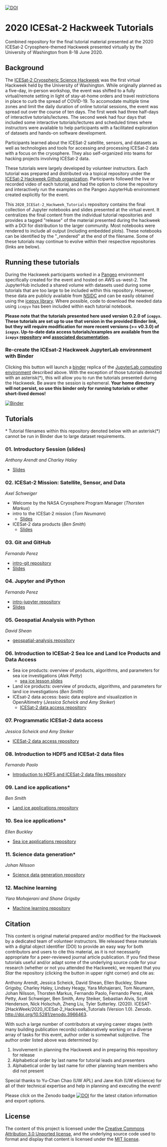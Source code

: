 [![DOI](https://zenodo.org/badge/DOI/10.5281/zenodo.3966463.svg)](https://doi.org/10.5281/zenodo.3966463)

# 2020 ICESat-2 Hackweek Tutorials
Combined repository for the final tutorial material presented at the 2020 ICESat-2 Cryosphere-themed Hackweek presented virtually by the University of Washington from 8-18 June 2020.

## Background
The [ICESat-2 Cryospheric Science Hackweek](https://icesat-2hackweek.github.io/learning-resources/) was the first virtual Hackweek held by the University of Washington. While originally planned as a five-day, in-person workshop, the event was shifted to a fully virtual/remote setting in light of stay-at-home orders and travel restrictions in place to curb the spread of COVID-19. To accomodate multiple time zones and limit the daily duration of online tutorial sessions, the event was spread out over the course of ten days. The first week had three half-days of interactive tutorials/lectures. The second week had four days that included some interactive tutorials/lectures and scheduled times where instructors were available to help participants with a facilitated exploration of datasets and hands-on software development.

Participants learned about the ICESat-2 satellite, sensors, and datasets as well as technologies and tools for accessing and processing ICESat-2 data with a focus on the cryosphere. They also self-organized into teams for hacking projects involving ICESat-2 data.

These tutorials were largely developed by volunteer instructors. Each tutorial was prepared and distributed via a topical repository under the [ICESat-2 Hackweek Github organization](https://github.com/ICESAT-2HackWeek). Participants followed the live or recorded video of each tutorial, and had the option to clone the repository and interactively run the examples on the Pangeo JupyterHub environment created explicitly for the event. 

This `2020_ICESat-2_Hackweek_Tutorials` repository contains the final collection of Jupyter notebooks and slides presented at the virtual event. It centralizes the final content from the individual tutorial repositories and provides a tagged "release" of the material presented during the hackweek with a DOI for distribution to the larger community. Most notebooks were rendered to include all output (including embedded plots). These notebooks can be identified by the "\_rendered" at the end of the filename. Some of these tutorials may continue to evolve within their respective repositories (links are below). 

## Running these tutorials
During the Hackweek participants worked in a [Pangeo](https://pangeo.io/) environment specifically created for the event and hosted on AWS us-west-2. The JupyterHub included a shared volume with datasets used during some tutorials that are too large to be included within this repository. However, these data are publicly available from [NSIDC](https://nsidc.org/data/icesat-2) and can be easily obtained using the [icepyx library](https://icepyx.readthedocs.io/en/latest/). Where possible, code to download the needed data using `icepyx` has been included within each tutorial notebook.

**Please note that the tutorials presented here used version 0.2.0 of `icepyx`. These tutorials are set up to use that version in the provided Binder link, but they will require modification for more recent versions (>= v0.3.0) of `icepyx`. Up-to-date data access tutorials/examples are available from the `icepyx`  [repository](https://github.com/icesat2py/icepyx) and [associated documentation](https://icepyx.readthedocs.io/en/latest/getting_started/example_link.html).**

### Re-create the ICEsat-2 Hackweek JupyterLab environment with Binder
Clicking this button will launch a [binder](https://mybinder.org/) replica of the [JupyterLab computing environment](https://github.com/ICESAT-2HackWeek/jupyterhub-2020) described above. With the exception of those tutorials denoted with an asterisk(\*), this will allow you to run the tutorials presented during the Hackweek. Be aware the session is ephemeral. **Your home directory will not persist, so use this binder only for running tutorials or other short-lived demos!**

[![Binder](https://mybinder.org/badge_logo.svg)](https://mybinder.org/v2/gh/ICESAT-2HackWeek/2020_ICESat-2_Hackweek_Tutorials/binder?urlpath=git-pull%3Frepo%3Dhttps%253A%252F%252Fgithub.com%252FICESAT-2HackWeek%252F2020_ICESat-2_Hackweek_Tutorials%26urlpath%3Dlab%252Ftree%252F2020_ICESat-2_Hackweek_Tutorials%252F%26branch%3Dbinder)

## Tutorials
\* Tutorial filenames within this repository denoted below with an asterisk(\*) cannot be run in Binder due to large dataset requirements.

### 01. Introductory Session (slides)
*Anthony Arendt and Charley Haley*
* [Slides](https://docs.google.com/presentation/d/1kNc6u4mz9qt5TI-DCosSL6jZ5M7q_k3godlBrOE891c/edit?usp=sharing)

### 02. ICESat-2 Mission: Satellite, Sensor, and Data
*Axel Schweiger*
* Welcome by the NASA Cryosphere Program Manager (*Thorsten Markus*)
* intro to the ICESat-2 mission (*Tom Neumann*)
    * [Slides](https://github.com/ICESAT-2HackWeek/intro_ICESat2/blob/master/HackWeekIntroNeumann2020.pptx)
* ICESat-2 data products (*Ben Smith*)
    * [Slides](https://github.com/ICESAT-2HackWeek/intro_ICESat2/blob/master/ICESat-2_data_products_Hackweek2020.pptx)

### 03. Git and GitHub
*Fernando Perez*
* [intro-git repository](https://github.com/ICESAT-2HackWeek/intro-git)
* [Slides](https://docs.google.com/presentation/d/1pOWte7V5UbnVBvRktvLbLTRluDwrGbXtIdAZhzAd1AE/edit?usp=sharing)

### 04. Jupyter and iPython
*Fernando Perez*
* [intro-jupyter repository](https://github.com/ICESAT-2HackWeek/intro-jupyter)
* [Slides](https://docs.google.com/presentation/d/1TfY7rnCuGQDrlvsf2-P9lNADT2vwiJsdb7vmgZ3SDmA/edit?usp=sharing)

### 05. Geospatial Analysis with Python
*David Shean*
* [geospatial-analysis repository](https://github.com/ICESAT-2HackWeek/geospatial-analysis)

### 06. Introduction to ICESat-2 Sea Ice and Land Ice Products and Data Access
* Sea ice products: overview of products, algorithms, and parameters for sea ice investigations (*Alek Petty*)
    * [sea ice lesson slides](https://drive.google.com/file/d/1e3VFvBRBHcY5_gjEyWVjA-l7tL2K4HfQ/view?usp=sharing)
* Land ice products: overview of products, algorithms, and parameters for land ice investigations (*Ben Smith*)
* ICEsat-2 data access: basic data explore and visualization in OpenAltimetry (*Jessica Scheick and Amy Steiker*)
    * [ICESat-2 data access repository](https://github.com/ICESAT-2HackWeek/data-access)

### 07. Programmatic ICESat-2 data access
*Jessica Scheick and Amy Steiker*
* [ICESat-2 data access repository](https://github.com/ICESAT-2HackWeek/data-access)
 
### 08. Introduction to HDF5 and ICESat-2 data files
*Fernando Paolo*
* [Introduction to HDF5 and ICESat-2 data files repository](https://github.com/ICESAT-2HackWeek/intro-hdf5)

### 09. Land ice applications\*
*Ben Smith*
* [Land ice applications repository](https://github.com/ICESAT-2HackWeek/Land_Ice_Applications)

### 10. Sea ice applications\*
*Ellen Buckley*
* [Sea ice applications repository](https://github.com/ICESAT-2HackWeek/sea-ice-tutorials)
 
 ### 11. Science data generation\*
 *Johan Nilsson*
 * [Science data generation repository](https://github.com/ICESAT-2HackWeek/ScienceDataGeneration)

### 12. Machine learning
*Yara Mohajerani and Shane Grigsby*
* [Machine learning repository](https://github.com/ICESAT-2HackWeek/Machine-Learning)

## Citation
This content is original material prepared and/or modified for the Hackweek by a dedicated team of volunteer instructors. We released these materials with a digital object identifier (DOI) to provide an easy way for both contributors and users to cite this material, as it is not necessarily appropriate for a peer-reviewed journal article publication. If you find these tutorials useful and/or adapt some of the underlying source code for your research (whether or not you attended the Hackweek), we request that you *Star* the repository (clicking the button in upper right corner) and cite as:

Anthony Arendt, Jessica Scheick, David Shean, Ellen Buckley, Shane Grigsby, Charley Haley, Lindsey Heagy, Yara Mohajerani, Tom Neumann, Johan Nilsson, Thorsten Markus, Fernando Paolo, Fernando Perez, Alek Petty, Axel Schweiger, Ben Smith, Amy Steiker, Sebastian Alvis, Scott Henderson, Nick Holschuh, Zheng Liu, Tyler Sutterley. (2020). ICESAT-2HackWeek/2020_ICESat-2_Hackweek_Tutorials (Version 1.0). Zenodo. http://doi.org/10.5281/zenodo.3966463.

With such a large number of contributors at varying career stages (with many building publication records) collaboratively working on a diverse array of tasks for this event, author order is somewhat subjective. The author order listed above was determined by:
1. Involvement in planning the Hackweek and in preparing this repository for release
2. Alphabetical order by last name for tutorial leads and presenters
3. Alphabetical order by last name for other planning team members who did not present

Special thanks to Yu-Chan Chao (UW APL) and Jane Koh (UW eScience) for all of their technical expertise and help in planning and executing the event!

Please click on the Zenodo badge [![DOI](https://zenodo.org/badge/DOI/10.5281/zenodo.3966463.svg)](https://doi.org/10.5281/zenodo.3966463) for the latest citation information and export options.

## License
The content of this project is licensed under the [Creative Commons Attribution 3.0 Unported license](https://creativecommons.org/licenses/by/3.0/), and the underlying source code used to format and display that content is licensed under the [MIT license](LICENSE.md).
